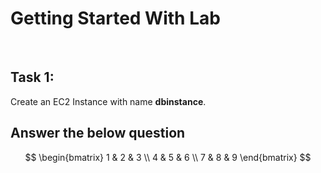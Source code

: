 # Getting Started With Lab
<br>

## Task 1: 

Create an EC2 Instance with name **dbinstance**.

<validation step="af4e7e3a-e050-4409-badc-202cd9c1ffb1" />

## Answer the below question

<question source="https://raw.githubusercontent.com/manavdakshini/InlineQuestions/main/questions/databricks/question-01.md" />

$$
\begin{bmatrix}
1 & 2 & 3 \\
4 & 5 & 6 \\
7 & 8 & 9
\end{bmatrix}
$$
